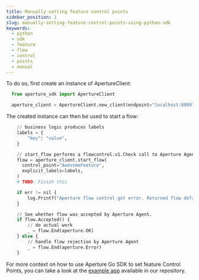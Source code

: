 ```yaml
---
title: Manually setting feature control points
sidebar_position: 1
slug: manually-setting-feature-control-points-using-python-sdk
keywords:
  - python
  - sdk
  - feature
  - flow
  - control
  - points
  - manual
---
```


<!--- TODO: Add link to pypi package once it is published.
<a href={`https://pkg.go.dev/github.com/fluxninja/aperture-go`}>Aperture Go
SDK</a> can be used to manually set feature Control Points within a Go service.
-->

To do so, first create an instance of ApertureClient:

```python
  from aperture_sdk import ApertureClient

  aperture_client = ApertureClient.new_client(endpoint="localhost:8089", check_timeout=timedelta(seconds=200))
```

The created instance can then be used to start a flow:

```python
    // business logic produces labels
    labels = {
        "key": "value",
    }

    // start_flow performs a flowcontrol.v1.Check call to Aperture Agent. It returns a Flow or raises an error if any.
    flow = aperture_client.start_flow(
      control_point="AwesomeFeature",
      explicit_labels=labels,
    )
    # TODO: Finish this

    if err != nil {
        log.Printf("Aperture flow control got error. Returned flow defaults to Allowed. flow.Accepted(): %t", flow.Accepted())
    }

    // See whether flow was accepted by Aperture Agent.
    if flow.Accepted() {
        // do actual work
        _ = flow.End(aperture.OK)
    } else {
        // handle flow rejection by Aperture Agent
        _ = flow.End(aperture.Error)
    }
```

For more context on how to use Aperture Go SDK to set feature Control Points,
you can take a look at the [example app][example] available in our repository.

[example]:
  https://github.com/fluxninja/aperture/tree/main/sdks/aperture-go/example
